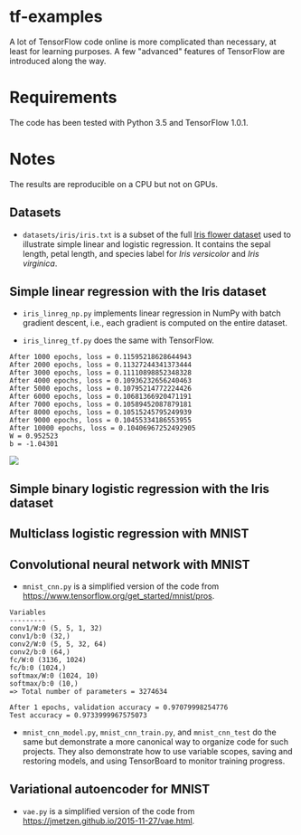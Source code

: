 # tf-examples
A lot of TensorFlow code online is more complicated than necessary, at least for learning purposes. A few "advanced" features of TensorFlow are introduced along the way.

# Requirements
The code has been tested with Python 3.5 and TensorFlow 1.0.1.

# Notes

The results are reproducible on a CPU but not on GPUs.

## Datasets

* `datasets/iris/iris.txt` is a subset of the full [Iris flower dataset](https://archive.ics.uci.edu/ml/datasets/Iris) used to illustrate simple linear and logistic regression. It contains the sepal length, petal length, and species label for _Iris versicolor_ and _Iris virginica_.

## Simple linear regression with the Iris dataset

* `iris_linreg_np.py` implements linear regression in NumPy with batch gradient descent, i.e., each gradient is computed on the entire dataset.

* `iris_linreg_tf.py` does the same with TensorFlow.

```
After 1000 epochs, loss = 0.11595218628644943
After 2000 epochs, loss = 0.11327244341373444
After 3000 epochs, loss = 0.11110898852348328
After 4000 epochs, loss = 0.10936232656240463
After 5000 epochs, loss = 0.10795214772224426
After 6000 epochs, loss = 0.10681366920471191
After 7000 epochs, loss = 0.10589452087879181
After 8000 epochs, loss = 0.10515245795249939
After 9000 epochs, loss = 0.10455334186553955
After 10000 epochs, loss = 0.10406967252492905
W = 0.952523
b = -1.04301
```
![](https://github.com/frsong/tf-examples/blob/master/figs/iris_linreg_tf.png)

## Simple binary logistic regression with the Iris dataset

## Multiclass logistic regression with MNIST

## Convolutional neural network with MNIST

* `mnist_cnn.py` is a simplified version of the code from https://www.tensorflow.org/get_started/mnist/pros.

```
Variables
---------
conv1/W:0 (5, 5, 1, 32)
conv1/b:0 (32,)
conv2/W:0 (5, 5, 32, 64)
conv2/b:0 (64,)
fc/W:0 (3136, 1024)
fc/b:0 (1024,)
softmax/W:0 (1024, 10)
softmax/b:0 (10,)
=> Total number of parameters = 3274634

After 1 epochs, validation accuracy = 0.97079998254776
Test accuracy = 0.9733999967575073
```

* `mnist_cnn_model.py`, `mnist_cnn_train.py`, and `mnist_cnn_test` do the same but demonstrate a more canonical way to organize code for such projects. They also demonstrate how to use variable scopes, saving and restoring models, and using TensorBoard to monitor training progress.

## Variational autoencoder for MNIST

* `vae.py` is a simplified version of the code from https://jmetzen.github.io/2015-11-27/vae.html.
